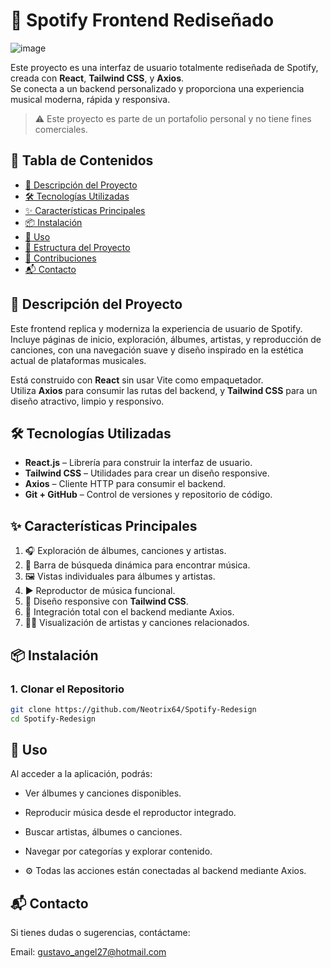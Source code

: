 # 🎵 Spotify Frontend Rediseñado

![image](https://github.com/user-attachments/assets/c1d852d0-be57-4f55-a902-95344d42c493)


Este proyecto es una interfaz de usuario totalmente rediseñada de Spotify, creada con **React**, **Tailwind CSS**, y **Axios**.  
Se conecta a un backend personalizado y proporciona una experiencia musical moderna, rápida y responsiva.

> ⚠️ Este proyecto es parte de un portafolio personal y no tiene fines comerciales.

## 🚀 Tabla de Contenidos

- [🎯 Descripción del Proyecto](#descripción-del-proyecto)
- [🛠️ Tecnologías Utilizadas](#tecnologías-utilizadas)
- [✨ Características Principales](#características-principales)
- [📦 Instalación](#instalación)
- [📱 Uso](#uso)
- [📁 Estructura del Proyecto](#estructura-del-proyecto)
- [🤝 Contribuciones](#contribuciones)
- [📬 Contacto](#contacto)

## 🎯 Descripción del Proyecto

Este frontend replica y moderniza la experiencia de usuario de Spotify.  
Incluye páginas de inicio, exploración, álbumes, artistas, y reproducción de canciones, con una navegación suave y diseño inspirado en la estética actual de plataformas musicales.

Está construido con **React** sin usar Vite como empaquetador.  
Utiliza **Axios** para consumir las rutas del backend, y **Tailwind CSS** para un diseño atractivo, limpio y responsivo.

## 🛠️ Tecnologías Utilizadas

- **React.js** – Librería para construir la interfaz de usuario.  
- **Tailwind CSS** – Utilidades para crear un diseño responsive.  
- **Axios** – Cliente HTTP para consumir el backend.  
- **Git + GitHub** – Control de versiones y repositorio de código.

## ✨ Características Principales

1. 🎧 Exploración de álbumes, canciones y artistas.  
2. 🔎 Barra de búsqueda dinámica para encontrar música.  
3. 🖼️ Vistas individuales para álbumes y artistas.  
4. ▶️ Reproductor de música funcional.  
5. 📱 Diseño responsive con **Tailwind CSS**.  
6. 🔗 Integración total con el backend mediante Axios.  
7. 🧑‍🎤 Visualización de artistas y canciones relacionados.

## 📦 Instalación

### 1. Clonar el Repositorio

```bash
git clone https://github.com/Neotrix64/Spotify-Redesign
cd Spotify-Redesign

```

## 📱 Uso
Al acceder a la aplicación, podrás:

- Ver álbumes y canciones disponibles.

- Reproducir música desde el reproductor integrado.

- Buscar artistas, álbumes o canciones.

- Navegar por categorías y explorar contenido.

- ⚙️ Todas las acciones están conectadas al backend mediante Axios.

## 📬 Contacto
Si tienes dudas o sugerencias, contáctame:

Email: gustavo_angel27@hotmail.com
